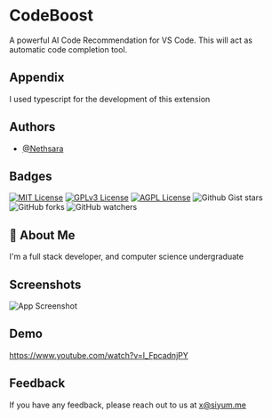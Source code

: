 
# CodeBoost

A powerful AI Code Recommendation for VS Code. This will act as automatic code completion tool. 

## Appendix

I used typescript for the development of this extension


## Authors

- [@Nethsara](https://www.github.com/Nethsara)


## Badges


[![MIT License](https://img.shields.io/badge/License-MIT-green.svg)](https://choosealicense.com/licenses/mit/)
[![GPLv3 License](https://img.shields.io/badge/License-GPL%20v3-yellow.svg)](https://opensource.org/licenses/)
[![AGPL License](https://img.shields.io/badge/license-AGPL-blue.svg)](http://www.gnu.org/licenses/agpl-3.0)
![Github Gist stars](https://img.shields.io/github/gist/stars/:gistId)
![GitHub forks](https://img.shields.io/github/forks/:user/:repo)
![GitHub watchers](https://img.shields.io/github/watchers/:user/:repo)


## 🚀 About Me
I'm a full stack developer, and computer science undergraduate


## Screenshots

![App Screenshot](https://i.ytimg.com/vi/I_FpcadnjPY/maxresdefault.jpg)


## Demo

https://www.youtube.com/watch?v=I_FpcadnjPY


## Feedback

If you have any feedback, please reach out to us at x@siyum.me

